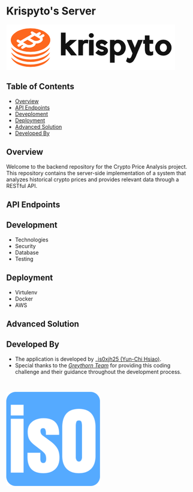 # Krispyto's Server
<p align="left">
  <img alt="Logo" src="images/krispyto-logo.png" width="450" >
  
## Table of Contents
* [Overview](#overview)
* [API Endpoints](#api-endpoints)
* [Deveploment](#development)
* [Deployment](#deployment)
* [Advanced Solution](#advanced-solution)
* [Developed By](#developed-by)
  
## Overview

Welcome to the backend repository for the Crypto Price Analysis project. This repository contains the server-side implementation of a system that analyzes historical crypto prices and provides relevant data through a RESTful API.

## API Endpoints
## Development
  * Technologies
  * Security
  * Database
  * Testing
## Deployment
  * Virtulenv
  * Docker
  * AWS
## Advanced Solution
## Developed By
- The application is developed by _[is0xjh25 (Yun-Chi Hsiao)](https://is0xjh25.github.io).
- Special thanks to the _[Greythorn Team](https://greythorn.com)_ for providing this coding challenge and their guidance throughout the development process. 
<br/>
<p align="left">
  <img alt="Favicon" src="images/is0-favicon.png" width="250" >
